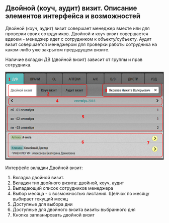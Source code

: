 ## Двойной (коуч, аудит) визит. Описание элементов интерфейса и возможностей

Двойной (коуч, аудит) визит совершает менеджер вместе или для проверки своих сотрдуников.
Двойной и коуч визит совершается вдвоем - менеджер идет с сотрудником к объекту/субъекту.
Аудит визит совершается менеджером для проверки работы сотрудника на каком-либо уже закрытом предыдущем визите.

Наличие вкладки ДВ (двойной визит) зависит от группы и прав сотрудника.

![](../images/rep-planning-central-block-double.png)

Интерфейс вкладки Двойной визит:

1. Вкладка двойной визит.
2. Вкладки тип двойного визита: двойной, коуч, аудит
3. Выпадающий список сотрудников менеджера
4. Выбор месяца - с возможностью листания. Щелчок по месяцу выбирает текущий месяц
5. Доступные для выбора дни
6. Доступные для двойного визита визиты выбранного дня
7. Кнопка запланировать двойной визит
